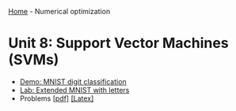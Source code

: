 [Home](../sequence.md) - Numerical optimization

# Unit 8:  Support Vector Machines (SVMs)

* [Demo:  MNIST digit classification](./demo_mnist_svm.ipynb)
* [Lab:  Extended MNIST with letters](./lab_emnist_partial.ipynb)
* Problems [[pdf]](./prob/prob_svm.pdf) [[Latex]](./hw/prob_svm.tex) 


